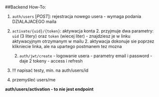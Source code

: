 ##Backend How-To:
1. `auth/users` [*POST*]: rejestracja nowego usera - wymaga podania DZIALAJACEGO maila
2. `activate/{uid}/{token}`: aktywacja konta
    2. przyjmuje dwa parametry: `uid` (3 litery) oraz `token` (wiecej liter) - znajdziesz je w linku aktywacyjnym otrzymanym w mailu
        2. aktywacja dokonuje sie poprzez klikniecie linka, ale na upartego postmanem tez mozna
        
    2. `auth/jwt/create` - logowanie usera - parametry email i password - daje 2 tokeny - access i refresh
3. !!! napisać testy, min. na auth/users/id
4. przemyśleć users/me


**auth/users/activation - to nie jest endpoint**